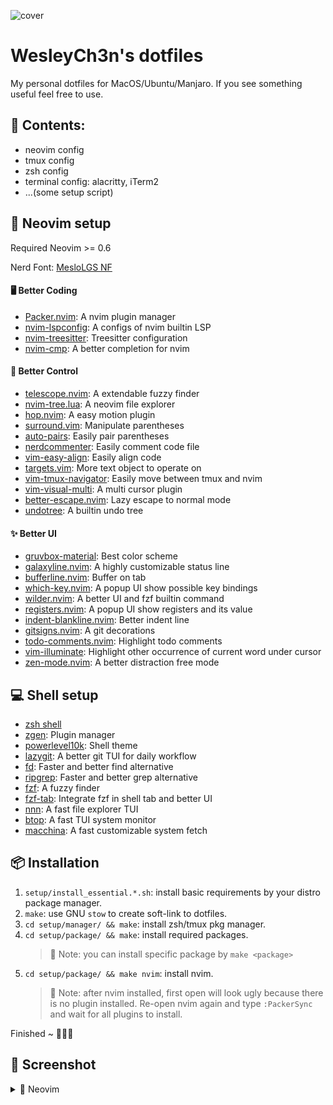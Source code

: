 ![cover](https://user-images.githubusercontent.com/30611421/146416165-179655b4-f198-411c-8dbf-99e9b7e561ad.jpg)

# WesleyCh3n's dotfiles

My personal dotfiles for MacOS/Ubuntu/Manjaro. If you see something useful feel free to use.

## 📖 Contents:
- neovim config
- tmux config
- zsh config
- terminal config: alacritty, iTerm2
- ...(some setup script)

## 🌟 Neovim setup

Required Neovim >= 0.6

Nerd Font: [MesloLGS NF](https://github.com/romkatv/powerlevel10k-media)

#### 🖥  Better Coding
- [Packer.nvim](https://github.com/wbthomason/packer.nvim): A nvim plugin manager
- [nvim-lspconfig](https://github.com/neovim/nvim-lspconfig): A configs of nvim builtin LSP
- [nvim-treesitter](https://github.com/nvim-treesitter/nvim-treesitter): Treesitter configuration
- [nvim-cmp](https://github.com/hrsh7th/nvim-cmp): A better completion for nvim

#### 🚀 Better Control
- [telescope.nvim](https://github.com/nvim-telescope/telescope.nvim): A extendable fuzzy finder
- [nvim-tree.lua](https://github.com/kyazdani42/nvim-tree.lua): A neovim file explorer
- [hop.nvim](https://github.com/phaazon/hop.nvim): A easy motion plugin
- [surround.vim](https://github.com/tpope/vim-surround): Manipulate parentheses
- [auto-pairs](https://github.com/jiangmiao/auto-pairs): Easily pair parentheses
- [nerdcommenter](https://github.com/preservim/nerdcommenter): Easily comment code file
- [vim-easy-align](https://github.com/junegunn/vim-easy-align): Easily align code
- [targets.vim](https://github.com/wellle/targets.vim): More text object to operate on
- [vim-tmux-navigator](https://github.com/christoomey/vim-tmux-navigator): Easily move between tmux and nvim
- [vim-visual-multi](https://github.com/mg979/vim-visual-multi): A multi cursor plugin
- [better-escape.nvim](https://github.com/max397574/better-escape.nvim): Lazy escape to normal mode
- [undotree](https://github.com/mbbill/undotree): A builtin undo tree

#### ✨ Better UI
- [gruvbox-material](https://github.com/sainnhe/gruvbox-material): Best color scheme
- [galaxyline.nvim](https://github.com/glepnir/galaxyline.nvim): A highly customizable status line
- [bufferline.nvim](https://github.com/akinsho/bufferline.nvim): Buffer on tab
- [which-key.nvim](https://github.com/folke/which-key.nvim): A popup UI show possible key bindings
- [wilder.nvim](https://github.com/gelguy/wilder.nvim): A better UI and fzf builtin command
- [registers.nvim](https://github.com/tversteeg/registers.nvim): A popup UI show registers and its value
- [indent-blankline.nvim](https://github.com/lukas-reineke/indent-blankline.nvim): Better indent line
- [gitsigns.nvim](https://github.com/lewis6991/gitsigns.nvim): A git decorations
- [todo-comments.nvim](https://github.com/folke/todo-comments.nvim): Highlight todo comments
- [vim-illuminate](https://github.com/RRethy/vim-illuminate): Highlight other occurrence of current word under cursor
- [zen-mode.nvim](https://github.com/folke/zen-mode.nvim): A better distraction free mode

## 💻 Shell setup
- [zsh shell](https://github.com/zsh-users/zsh)
- [zgen](https://github.com/tarjoilija/zgen): Plugin manager
- [powerlevel10k](https://github.com/romkatv/powerlevel10k): Shell theme
- [lazygit](https://github.com/jesseduffield/lazygit): A better git TUI for daily workflow
- [fd](https://github.com/sharkdp/fd): Faster and better find alternative
- [ripgrep](https://github.com/BurntSushi/ripgrep): Faster and better grep alternative
- [fzf](https://github.com/junegunn/fzf): A fuzzy finder
- [fzf-tab](https://github.com/Aloxaf/fzf-tab): Integrate fzf in shell tab and better UI
- [nnn](https://github.com/jarun/nnn): A fast file explorer TUI
- [btop](https://github.com/aristocratos/btop): A fast TUI system monitor
- [macchina](https://github.com/Macchina-CLI/macchina): A fast customizable system fetch

## 📦 Installation

1. `setup/install_essential.*.sh`: install basic requirements by your distro package manager.
2. `make`: use GNU `stow` to create soft-link to dotfiles.
3. `cd setup/manager/ && make`: install zsh/tmux pkg manager.
4. `cd setup/package/ && make`: install required packages.
    > 📄 Note: you can install specific package by `make <package>`
5. `cd setup/package/ && make nvim`: install nvim.
    > 📄 Note: after nvim installed, first open will look ugly because there is
    no plugin installed. Re-open nvim again and type `:PackerSync` and wait for
    all plugins to install.

Finished ~ 🎉🎉🎉

## 📸 Screenshot

<details>
  <summary>🌟 Neovim</summary>

🪄 Fully transparent background compatible
  - ✅ bubble theme
  - ✅ wild menu
  - ✅ which-key
  - ✅ floating window

|                                                                                                                            |
|                                                            :-:                                                             |
|                                                       🤖 Builtin LSP                                                       |
|       ![LSP](https://user-images.githubusercontent.com/30611421/146416175-22d7caf1-86e1-47d2-8d06-3ef3cb9bd8fd.jpg)        |
|                                                   🌳 NvimTree & Outline                                                    |
| ![NvimTree Outline](https://user-images.githubusercontent.com/30611421/146416181-b0ebf578-7e3c-4eea-8143-0930c693b774.jpg) |
|                                                        🔭 Telescope                                                        |
|    ![Telescope](https://user-images.githubusercontent.com/30611421/146416183-29983468-cfdb-498f-af42-4220ac0c7dee.jpg)     |
|                                                    💻 Builtin Terminal                                                     |
|     ![Terminal](https://user-images.githubusercontent.com/30611421/146416187-35d17023-22f8-4245-ad9e-8e40e25423e9.jpg)     |
|                                                ✅ Todo Highlight & UndoTree                                                |
|       ![todo](https://user-images.githubusercontent.com/30611421/146416190-6f2eed92-0e66-47b4-a71b-977a00a28b29.jpg)       |
|                                                        🔍 Which key                                                        |
|     ![undotree](https://user-images.githubusercontent.com/30611421/146416192-7e10157a-7e46-4f87-984c-db0f77975b11.jpg)     |
|                                                       🎫 Wilder menu                                                       |
|      ![Wilder](https://user-images.githubusercontent.com/30611421/146416195-b894c86a-2a77-4af0-91c1-81cf1f276def.jpg)      |
|                                                 ✨ Statusline/Lsp/Gitsigns                                                 |
|    ![statusline](https://user-images.githubusercontent.com/30611421/146418245-18225944-5701-4dbd-b2b4-05e9bbb6e335.jpg)    |

</details>
